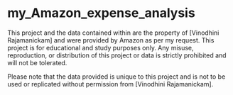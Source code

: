 # my_Amazon_expense_analysis

This project and the data contained within are the property of [Vinodhini Rajamanickam] and were provided by Amazon as per my request. 
This project is for educational and study purposes only. Any misuse, reproduction, or distribution of this project or data is strictly prohibited and will not be tolerated.

Please note that the data provided is unique to this project and is not to be used or replicated without permission from [Vinodhini Rajamanickam].
